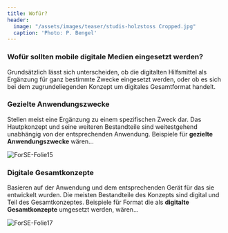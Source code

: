 ```yaml
---
title: Wofür?
header:
  image: "/assets/images/teaser/studis-holzstoss Cropped.jpg"
  caption: 'Photo: P. Bengel'
---
```


### Wofür sollten mobile digitale Medien eingesetzt werden?
Grundsätzlich lässt sich unterscheiden, ob die digitalten Hilfsmittel als Ergänzung für ganz bestimmte Zwecke eingesetzt werden, oder ob es sich bei dem zugrundeliegenden Konzept um digitales Gesamtformat handelt.<br>

### Gezielte Anwendungszwecke
Stellen meist eine Ergänzung zu einem spezifischen Zweck dar. Das Hautpkonzept und seine weiteren Bestandteile sind weitestgehend unabhängig von der entsprechenden Anwendung. 
Beispiele für <b>gezielte Anwendungszwecke</b> wären...

![ForSE-Folie15]({{site.baseurl}}/assets/images/ForSE-Folie15.png)

### Digitale Gesamtkonzepte
Basieren auf der Anwendung und dem entsprechenden Gerät für das sie entwickelt wurden. Die meisten Bestandteile des Konzepts sind digital und Teil des Gesamtkonzeptes.
Beispiele für Format die als <b>digitalte Gesamtkonzepte</b> umgesetzt werden, wären...

![ForSE-Folie17]({{site.baseurl}}/assets/images/ForSE-Folie17.png)

<!--
Text Text Text
-->
